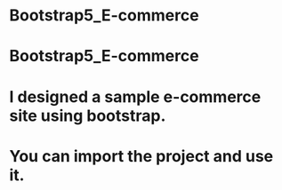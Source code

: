 # Bootstrap5_E-commerce
# Bootstrap5_E-commerce
# I designed a sample e-commerce site using bootstrap.
# You can import the project and use it.
